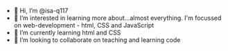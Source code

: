 - 👋 Hi, I’m @isa-q117
- 👀 I’m interested in learning more about...almost everything. I'm focussed on web-development - html, CSS and JavaScript
- 🌱 I’m currently learning html and CSS
- 💞️ I’m looking to collaborate on teaching and learning code

<!---
isa-q117/isa-q117 is a ✨ special ✨ repository because its `README.md` (this file) appears on your GitHub profile.
You can click the Preview link to take a look at your changes.
--->
